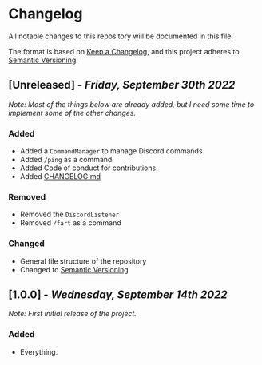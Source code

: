 # Changelog
All notable changes to this repository will be documented in this file.

The format is based on [Keep a Changelog](https://keepachangelog.com/en/1.0.0/),
and this project adheres to [Semantic Versioning](https://semver.org/spec/v2.0.0.html).

## [Unreleased] - *Friday, September 30th 2022*

*Note: Most of the things below are already added, but I need some time to implement some of the other changes.*

### Added
- Added a `CommandManager` to manage Discord commands
- Added `/ping` as a command
- Added Code of conduct for contributions
- Added [CHANGELOG.md](https://github.com/Googool/PaperJDA/CHANGELOG.md)

### Removed
- Removed the `DiscordListener`
- Removed `/fart` as a command

### Changed
- General file structure of the repository
- Changed to [Semantic Versioning](https://semver.org/spec/v2.0.0.html)

## [1.0.0] - *Wednesday, September 14th 2022*

*Note: First initial release of the project.*

### Added
- Everything.
